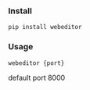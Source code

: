 ### Install

```
pip install webeditor
```



### Usage

```
webeditor {port}
```



default port 8000